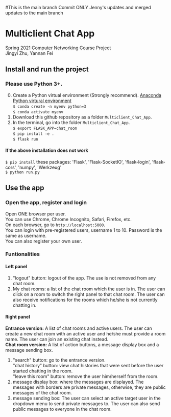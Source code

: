 #This is the main branch
Commit ONLY Jenny's updates and merged updates to the main branch

# Multiclient Chat App
Spring 2021 Computer Networking Course Project <br>
Jingyi Zhu, Yannan Fei

## Install and run the project
### Please use Python 3+. <br>
0. Create a Python virtual environment (Strongly recommend).
<a href="https://docs.conda.io/projects/conda/en/latest/user-guide/tasks/manage-environments.html">Anaconda Python virtural environment</a></br>
`$ conda create -n myenv python=3` <br>
`$ conda activate myenv` <br>
1. Download this github repository as a folder `Multiclient_Chat_App`.</br>
2. In the terminal, go into the folder `Multiclient_Chat_App`.</br>
`$ export FLASK_APP=chat_room` </br>
`$ pip install -e .` </br>
`$ flask run` <br>
#### If the above installation does not work
`$ pip install` these packages: 'Flask', 'Flask-SocketIO', 'flask-login', 'flask-cors', 'numpy', 'Werkzeug' <br>
`$ python run.py` <br>

## Use the app
### Open the app, register and login
Open ONE browser per user. </br>
You can use Chrome, Chrome Incognito, Safari, Firefox, etc. <br>
On each browser, go to `http://localhost:5000`. <br>
You can login with pre-registered users, username 1 to 10. Password is the same as username. <br>
You can also register your own user. <br>

### Funtionalities
#### Left panel
1. "logout" button: logout of the app. The use is not removed from any chat room.<br>
2. My chat rooms: a list of the chat room which the user is in. The user can click on a room to switch the right panel to that chat room. The user can also receive notifications for the rooms which he/she is not currently chatting in.<br>
#### Right panel
<b>Entrance version:</b> A list of chat rooms and active users. The user can create a new chat room with an active user and he/she must provide a room name. The user can join an existing chat instead. <br>
<b>Chat room version:</b> A list of action buttons, a message display box and a message sending box. <br>
1. "search" button: go to the entrance version. <br>
"chat history" button: view chat histories that were sent before the user started chatting in the room. <br>
"leave this room" button: remove the user him/herself from the room. <br>
2. message display box: where the messages are displayed. The messages with borders are private messages, otherwise, they are public messages of the chat room. <br>
3. message sending box: The user can select an active target user in the dropdown menu to send private messages to. The user can also send public messages to everyone in the chat room. <br>